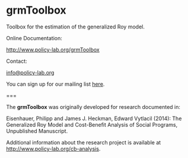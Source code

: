 grmToolbox
===================

Toolbox for the estimation of the generalized Roy model.

Online Documentation:

http://www.policy-lab.org/grmToolbox

Contact:

info@policy-lab.org

You can sign up for our mailing list [here](http://eepurl.com/RStEH).

===

The **grmToolbox** was originally developed for research documented in:

Eisenhauer, Philipp and James J. Heckman, Edward Vytlacil (2014): The Generalized Roy Model and Cost-Benefit Analysis of Social Programs, Unpublished Manuscript.

Additional information about the research project is available at http://www.policy-lab.org/cb-analysis.
